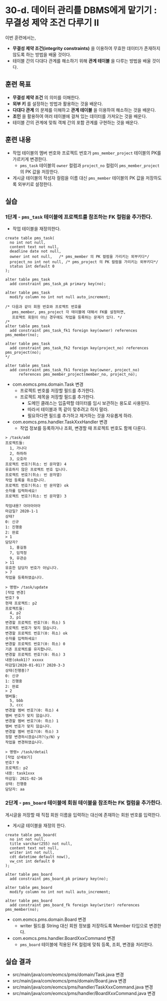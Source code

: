 # 30-d. 데이터 관리를 DBMS에게 맡기기 : 무결성 제약 조건 다루기 II

이번 훈련에서는,
- **무결성 제약 조건(integrity constraints)** 을 이용하여
  무효한 데이터가 존재하지 않도록 하는 방법을 배울 것이다.
- 테이블 간의 다대다 관계를 해소하기 위해 **관계 테이블** 을 다루는 방법을 배울 것이다.


## 훈련 목표
- **무결성 제약 조건** 의 의미를 이해한다.
- **외부 키** 를 설정하는 방법과 활용하는 것을 배운다.
- **다대다 관계** 의 문제를 이해하고 **관계 테이블** 을 이용하여 해소하는 것을 배운다.
- **조인** 을 활용하여 여러 테이블에 걸쳐 있는 데이터를 가져오는 것을 배운다.
- 테이블 간의 관계에 맞춰 객체 간의 포함 관계를 구현하는 것을 배운다.

## 훈련 내용
- 작업 테이블의 멤버 번호와 프로젝트 번호가
  `pms_member_project` 테이블의 PK를 가르키게 변경한다.
  - `pms_task` 테이블의 `owner` 컬럼과 `project_no` 컬럼이
    `pms_member_project`의 PK 값을 저장한다.
- 게시글 테이블의 작성자 컬럼을 이름 대신 `pms_member` 테이블의 PK 값을 저장하도록
  외부키로 설정한다.

## 실습

### 1단계 - `pms_task` 테이블에 프로젝트를 참조하는 FK 컬럼을 추가한다.

- 작업 테이블을 재정의한다.
```
create table pms_task(
  no int not null,
  content text not null,
  deadline date not null,
  owner int not null,   /* pms_member 의 PK 컬럼을 가리키는 외부키다*/
  project_no int not null, /* pms_project 의 PK 컬럼을 가리키는 외부키다*/
  status int default 0
);

alter table pms_task
  add constraint pms_task_pk primary key(no);

alter table pms_task
  modify column no int not null auto_increment;

/* 다음과 같이 회원 번호와 프로젝트 번호를
   pms_member, pms_project 각 테이블에 대해서 FK를 설정하면,
   프로젝트 회원이 아닌 경우에도 작업을 등록하는 문제가 있다. */
/*   
alter table pms_task
  add constraint pms_task_fk1 foreign key(owner) references pms_member(no);

alter table pms_task
  add constraint pms_task_fk2 foreign key(project_no) references pms_project(no);
*/

alter table pms_task
  add constraint pms_task_fk1 foreign key(owner, project_no)
      references pms_member_project(member_no, project_no);

```

- com.eomcs.pms.domain.Task 변경
  - 프로젝트 번호를 저장할 필드를 추가한다.
  - 프로젝트 제목을 저장할 필드를 추가한다.
    - 도메인 클래스는 입출력할 데이터를 임시 보관하는 용도로 사용된다.
    - 따라서 테이블과 똑 같이 맞추려고 하지 말라.
    - 필요하다면 필드를 추가하고 제거하는 것을 자유롭게 하라.
- com.eomcs.pms.handler.TaskXxxHandler 변경
  - 작업 정보를 등록하거나 조회, 변경할 때 프로젝트 번호도 함께 다룬다.

```
> /task/add
프로젝트들:
  1, 가나다
  2, 하하하
  3, 오호라
프로젝트 번호?(취소: 빈 문자열) 4
유효하지 않은 프로젝트 번호 입니다.
프로젝트 번호?(취소: 빈 문자열) 
작업 등록을 취소합니다.
프로젝트 번호?(취소: 빈 문자열) ok
숫자를 입력하세요!
프로젝트 번호?(취소: 빈 문자열) 3

작업내용? 아아아아아
마감일? 2020-1-1
상태?
0: 신규
1: 진행중
2: 완료
> 1
담당자?
  1, 홍길동
  7, 임꺽정
  9, 유관순
> 11
유효한 담당자 번호가 아닙니다.
> 7
작업을 등록하였습니다.

> 명령> /task/update
[작업 변경]
번호? 9
현재 프로젝트: p2
프로젝트들:
  4, p2
  3, p1
변경할 프로젝트 번호?(0: 취소) 5
프로젝트 번호가 맞지 않습니다.
변경할 프로젝트 번호?(0: 취소) ok
숫자를 입력하세요!
변경할 프로젝트 번호?(0: 취소) 0
기존 프로젝트를 유지합니다.
변경할 프로젝트 번호?(0: 취소) 3
내용(okok1)? xxxxx
마감일(2020-01-01)? 2020-3-3
상태(진행중)?
0: 신규
1: 진행중
2: 완료
> 2
멤버들:
  5, bbb
  3, ccc
변경할 멤버 번호?(0: 취소) 4
멤버 번호가 맞지 않습니다.
변경할 멤버 번호?(0: 취소) 1
멤버 번호가 맞지 않습니다.
변경할 멤버 번호?(0: 취소) 3
정말 변경하시겠습니까?(y/N) y
작업을 변경하였습니다.

> 명령> /task/detail
[작업 상세보기]
번호? 9
프로젝트: p2
내용: task1xxx
마감일: 2021-02-16
상태: 진행중
담당자: aa
```

### 2단계 - `pms_board` 테이블에 회원 테이블을 참조하는 FK 컬럼을 추가한다.

게시글을 저장할 때 직접 회원 이름을 입력하는 대신에 존재하는 회원 번호를 입력한다.

- 게시글 테이블을 재정의 한다.
```
create table pms_board(
  no int not null,
  title varchar(255) not null,
  content text not null,
  writer int not null,
  cdt datetime default now(),
  vw_cnt int default 0
);

alter table pms_board
  add constraint pms_board_pk primary key(no);

alter table pms_board
  modify column no int not null auto_increment;

alter table pms_board
  add constraint pms_board_fk foreign key(writer) references pms_member(no);
```

- com.eomcs.pms.domain.Board 변경
  - writer 필드를 String 대신 회원 정보를 저장하도록 Member 타입으로 변경한다.
- com.eomcs.pms.handler.BoardXxxCommand 변경
  - `pms_board` 테이블에 적용된 FK 컬럼에 맞춰 등록, 조회, 변경을 처리한다.

## 실습 결과
- src/main/java/com/eomcs/pms/domain/Task.java 변경
- src/main/java/com/eomcs/pms/domain/Board.java 변경
- src/main/java/com/eomcs/pms/handler/TaskXxxCommand.java 변경
- src/main/java/com/eomcs/pms/handler/BoardXxxCommand.java 변경
